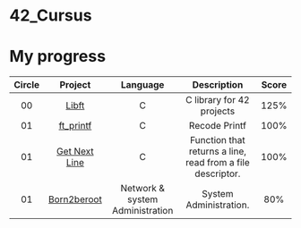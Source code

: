 # 42_Cursus

# My progress
|Circle | Project | Language | Description | Score | 
|:-----:|:-------:|:--------:|:-----------:|:-----:|
|00| [Libft](https://github.com/yigit-toq/Libft) | C | C library for 42 projects | 125% |
|01| [ft_printf](https://github.com/yigit-toq/Printf) | C | Recode Printf | 100% |
|01| [Get Next Line](https://github.com/yigit-toq/Get_Next_Line) | C | Function that returns a line, read from a file descriptor. | 100% |
|01| [Born2beroot](https://github.com/yigit-toq/Born2beroot) | Network & system Administration | System Administration. | 80% |
